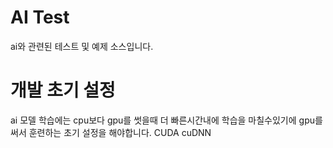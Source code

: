 # AI Test
ai와 관련된 테스트 및 예제 소스입니다.

# 개발 초기 설정
ai 모델 학습에는 cpu보다 gpu를 썻을때 더 빠른시간내에 학습을 마칠수있기에 gpu를 써서 훈련하는 초기 설정을 해야합니다.
CUDA
cuDNN